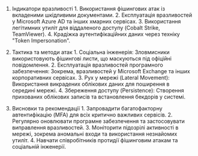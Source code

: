 
1. Індикатори вразливості
		1. Використання фішингових атак із вкладеними шкідливими документами.
		2. Експлуатація вразливостей у Microsoft Azure AD та інших хмарних сервісах.
		3. Використання легітимних утиліт для віддаленого доступу (Cobalt Strike, TeamViewer).
		4. Крадіжка аутентифікаційних даних через техніку "Token Impersonation".

2. Тактика та методи атак
		1. Соціальна інженерія: 
			Зловмисники використовують фішингові листи, що маскуються під офіційні повідомлення.
		2. Експлуатація вразливостей програмного забезпечення: 				Зокрема, вразливостей у Microsoft Exchange та інших корпоративних сервісах.
		3. Рух у мережі (Lateral Movement): 
			Використання викрадених облікових даних для поширення в середині мережі.
		4. Збереження доступу (Persistence): 
			Створення прихованих облікових записів та встановлення бекдорів у системі.

3. Висновки та рекомендації
		1. Запровадити багатофакторну автентифікацію (MFA) для всіх критично важливих сервісів.
		2. Регулярно оновлювати програмне забезпечення та застосовувати виправлення вразливостей.
		3. Моніторити підозрілі активності в мережі, зокрема аномальні входи та використання незнайомих утиліт.
		4. Навчати співробітників протидії фішинговим атакам та соціальній інженерії.